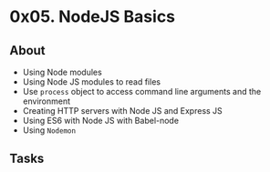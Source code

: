 # 0x05. NodeJS Basics

## About
- Using Node modules
- Using Node JS modules to read files
- Use `process` object to access command line arguments and the environment
- Creating HTTP servers with Node JS and Express JS
- Using ES6 with Node JS with Babel-node
- Using `Nodemon`

## Tasks
